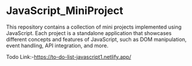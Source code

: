# JavaScript_MiniProject
This repository contains a collection of mini projects implemented using JavaScript. Each project is a standalone application that showcases different concepts and features of JavaScript, such as DOM manipulation, event handling, API integration, and more.

Todo Link:-https://to-do-list-javascript1.netlify.app/
